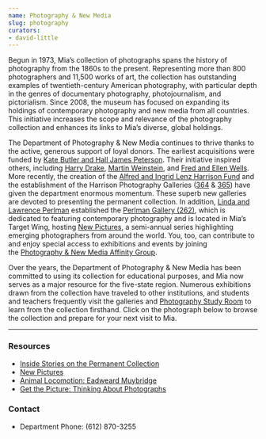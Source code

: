 ```yaml
---
name: Photography & New Media
slug: photography
curators:
- david-little
---
```


Begun in 1973, Mia’s collection of photographs spans the history of photography from the 1860s to the present. Representing more than 800 photographers and 11,500 works of art, the collection has outstanding examples of twentieth-century American photography, with particular depth in the genres of documentary photography, photojournalism, and pictorialism. Since 2008, the museum has focused on expanding its holdings of contemporary photography and new media from all countries. This initiative increases the scope and relevance of the photography collection and enhances its links to Mia’s diverse, global holdings.

The Department of Photography &amp; New Media continues to thrive thanks to the active, generous support of loyal donors. The earliest acquisitions were funded by [Kate Butler and Hall James Peterson](http://collections.artsmia.org/search/creditline:%22The%20Kate%20and%20Hall%20J.%20Peterson%20Fund%22). Their initiative inspired others, including [Harry Drake](http://collections.artsmia.org/search/creditline:%22Harry%20Drake%22/filters/department:%22Photography%20&%20New%20Media%22), [Martin Weinstein](http://collections.artsmia.org/search/creditline:%22Martin%20Weinstein%22/filters/department:%22Photography%20&%20New%20Media%22), and [Fred and Ellen Wells](http://collections.artsmia.org/search/creditline:%22Ellen%20And%20Fred%20Wells%22/filters/department:%22Photography%20&%20New%20Media%22). More recently, the creation of the [Alfred and Ingrid Lenz Harrison Fund](http://collections.artsmia.org/search/creditline:%22Alfred%20and%20Ingrid%20Lenz%20Harrison%22) and the establishment of the Harrison Photography Galleries ([364](http://collections.artsmia.org/search/G364) &amp; [365](http://collections.artsmia.org/search/G365)) have given the department enormous momentum. These superb new galleries are devoted to presenting the permanent collection. In addition, [Linda and Lawrence Perlman](http://collections.artsmia.org/search/creditline:%22Linda%20and%20Lawrence%20Perlman%22/filters/department:%22Photography%20&%20New%20Media%22) established the [Perlman Gallery (262)](http://collections.artsmia.org/search/G262), which is dedicated to featuring contemporary photography and is located in Mia’s Target Wing, hosting <a href="http://www2.artsmia.org/blogs/new-pictures">New Pictures</a>, a semi-annual series highlighting emerging photographers from around the world. You, too, can contribute to and enjoy special access to exhibitions and events by joining the <a href="http://new.artsmia.org/join-and-invest/affinity-groups/">Photography &amp; New Media Affinity Group</a>.

Over the years, the Department of Photography &amp; New Media has been committed to using its collection for educational purposes, and Mia now serves as a major resource for the five-state region. Numerous exhibitions drawn from the collection have traveled to other institutions, and students and teachers frequently visit the galleries and <a href="http://new.artsmia.org/visit/museum-facilities/study-rooms/">Photography Study Room</a> to learn from the collection firsthand. Click on the photograph below to browse the collection and prepare for your next visit to Mia.

---

### Resources

* [Inside Stories on the Permanent Collection](http://www2.artsmia.org/blogs/new-pictures/category/inside-stories-of-the-collection/)
* [New Pictures](http://www.artsmia.org/new-pictures)
* [Animal Locomotion: Eadweard Muybridge](http://www.artsmia.org/animal-locomotion)
* [Get the Picture: Thinking About Photographs](http://www.artsmia.org/get-the-picture)

### Contact
* Department Phone: (612) 870-3255
